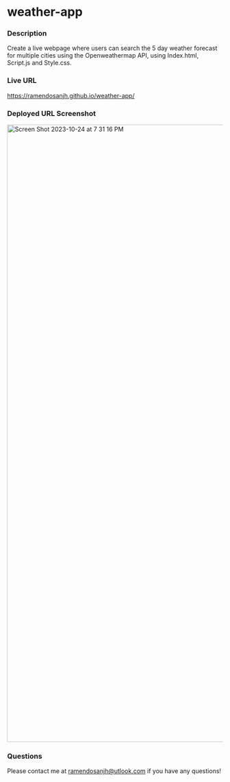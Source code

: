 # weather-app

### Description

Create a live webpage where users can search the 5 day weather forecast for multiple cities using the Openweathermap API, using Index.html, Script.js and Style.css. 


### Live URL
https://ramendosanjh.github.io/weather-app/

### Deployed URL Screenshot

<img width="1440" alt="Screen Shot 2023-10-24 at 7 31 16 PM" src="https://github.com/ramendosanjh/weather-app/assets/134460692/82e19fdb-f46e-445b-82fc-a299d6dd0f2d">

### Questions
Please contact me at ramendosanjh@utlook.com if you have any questions!
